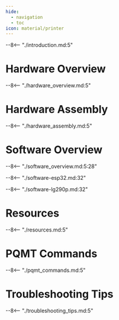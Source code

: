 ```yaml
---
hide:
  - navigation
  - toc
icon: material/printer
---
```


--8<-- "./introduction.md:5"

# Hardware Overview
--8<-- "./hardware_overview.md:5"

# Hardware Assembly
--8<-- "./hardware_assembly.md:5"

# Software Overview
--8<-- "./software_overview.md:5:28"

--8<-- "./software-esp32.md:32"

--8<-- "./software-lg290p.md:32"


# Resources
--8<-- "./resources.md:5"

# PQMT Commands
--8<-- "./pqmt_commands.md:5"


# Troubleshooting Tips
--8<-- "./troubleshooting_tips.md:5"

